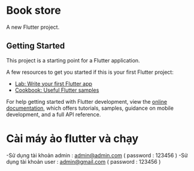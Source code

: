 # Book store

A new Flutter project.

## Getting Started

This project is a starting point for a Flutter application.

A few resources to get you started if this is your first Flutter project:

- [Lab: Write your first Flutter app](https://docs.flutter.dev/get-started/codelab)
- [Cookbook: Useful Flutter samples](https://docs.flutter.dev/cookbook)

For help getting started with Flutter development, view the
[online documentation](https://docs.flutter.dev/), which offers tutorials,
samples, guidance on mobile development, and a full API reference.

# Cài máy ảo flutter và chạy
-Sử dụng tài khoản admin : admin@admin.com ( password : 123456 )
-Sử dụng tài khoản user : admin@gmail.com ( password : 123456 )